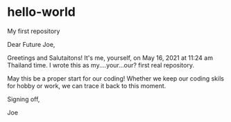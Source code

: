 # hello-world
My first repository 

Dear Future Joe,

Greetings and Salutaitons! It's me, yourself, on May 16, 2021 at 11:24 am Thailand time. 
I wrote this as my....your...our? first real repository. 

May this be a proper start for our coding! Whether we keep our coding skils for hobby
or work, we can trace it back to this moment.

Signing off,

Joe
